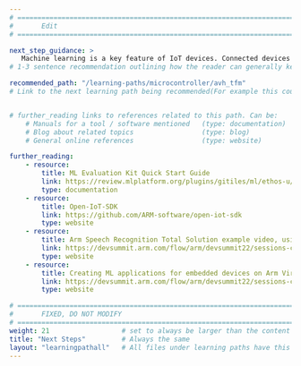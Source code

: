 ```yaml
---
# ================================================================================
#       Edit
# ================================================================================

next_step_guidance: >
   Machine learning is a key feature of IoT devices. Connected devices must also be secure. Trusted Firmware-M is also integrated into the Open-IoT-SDK. Learn about this here.
# 1-3 sentence recommendation outlining how the reader can generally keep learning about these topics, and a specific explanation of why the next step is being recommended.

recommended_path: "/learning-paths/microcontroller/avh_tfm"
# Link to the next learning path being recommended(For example this could be /learning-paths/cloud/mongodb).


# further_reading links to references related to this path. Can be:
    # Manuals for a tool / software mentioned   (type: documentation)
    # Blog about related topics                 (type: blog)
    # General online references                 (type: website) 

further_reading:
    - resource:
        title: ML Evaluation Kit Quick Start Guide
        link: https://review.mlplatform.org/plugins/gitiles/ml/ethos-u/ml-embedded-evaluation-kit/+/HEAD/docs/quick_start.md
        type: documentation
    - resource:
        title: Open-IoT-SDK
        link: https://github.com/ARM-software/open-iot-sdk
        type: website
    - resource:
        title: Arm Speech Recognition Total Solution example video, using the Arm Open IoT SDK, Corstone-310 and AVH
        link: https://devsummit.arm.com/flow/arm/devsummit22/sessions-catalog/page/sessions/session/16600464346670018mPQ
        type: website
    - resource:
        title: Creating ML applications for embedded devices on Arm Virtual Hardware
        link: https://devsummit.arm.com/flow/arm/devsummit22/sessions-catalog/page/sessions/session/1656589322296001Tbrk
        type: website

# ================================================================================
#       FIXED, DO NOT MODIFY
# ================================================================================
weight: 21                  # set to always be larger than the content in this path, and one more than 'review'
title: "Next Steps"         # Always the same
layout: "learningpathall"   # All files under learning paths have this same wrapper
---
```


